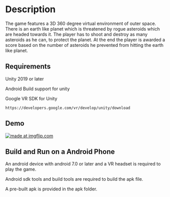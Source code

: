 # Description
The game features a 3D 360 degree virtual environment of outer space. There is an earth like planet which is threatened by rogue asteroids which are headed towards it. The player has to shoot and destroy as many asteroids as he can, to protect the planet. At the end the player is awarded a score based on the number of asteroids he prevented from hitting the earth like planet.

## Requirements
Unity 2019 or later

Android Build support for unity

Google VR SDK for Unity
```
https://developers.google.com/vr/develop/unity/download
```

## Demo
<a href="https://imgflip.com/gif/2zvjj6"><img src="https://i.imgflip.com/2zvjj6.gif" title="made at imgflip.com"/></a>

## Build and Run on a Android Phone
An android device with android 7.0 or later and a VR headset is required to play the game.

Android sdk tools and build tools are required to build the apk file.

A pre-built apk is provided in the apk folder.

